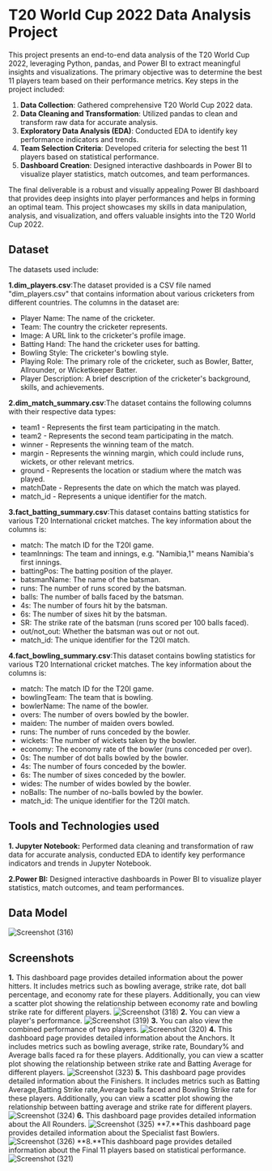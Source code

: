 
# T20 World Cup 2022 Data Analysis Project

This project presents an end-to-end data analysis of the T20 World Cup 2022, leveraging Python, pandas, and Power BI to extract meaningful insights and visualizations. The primary objective was to determine the best 11 players team based on their performance metrics. Key steps in the project included:

1. **Data Collection**: Gathered comprehensive T20 World Cup 2022 data.
2. **Data Cleaning and Transformation**: Utilized pandas to clean and transform raw data for accurate analysis.
3. **Exploratory Data Analysis (EDA)**: Conducted EDA to identify key performance indicators and trends.
4. **Team Selection Criteria**: Developed criteria for selecting the best 11 players based on statistical performance.
5. **Dashboard Creation**: Designed interactive dashboards in Power BI to visualize player statistics, match outcomes, and team performances.


The final deliverable is a robust and visually appealing Power BI dashboard that provides deep insights into player performances and helps in forming an optimal team. This project showcases my skills in data manipulation, analysis, and visualization, and offers valuable insights into the T20 World Cup 2022.



## Dataset

The datasets used include:

**1.dim_players.csv**:The dataset provided is a CSV file named "dim_players.csv" that contains information about various cricketers from different countries. The columns in the dataset are:

- Player Name: The name of the cricketer.
- Team: The country the cricketer represents.
- Image: A URL link to the cricketer's profile image.
- Batting Hand: The hand the cricketer uses for batting.
- Bowling Style: The cricketer's bowling style.
- Playing Role: The primary role of the cricketer, such as Bowler, Batter, Allrounder, or Wicketkeeper Batter.
- Player Description: A brief description of the cricketer's background, skills, and achievements.


**2.dim_match_summary.csv**:The dataset contains the following columns with their respective data types:

-  team1 - Represents the first team participating in the match.
- team2 - Represents the second team participating in the match.
- winner - Represents the winning team of the match.
- margin - Represents the winning margin, which could include runs, wickets, or other relevant metrics.
- ground - Represents the location or stadium where the match was played.
- matchDate - Represents the date on which the match was played.
- match_id - Represents a unique identifier for the match.

**3.fact_batting_summary.csv**:This dataset contains batting statistics for various T20 International cricket matches. The key information about the columns is:

- match: The match ID for the T20I game.
- teamInnings: The team and innings, e.g. "Namibia,1" means Namibia's first innings.
- battingPos: The batting position of the player.
- batsmanName: The name of the batsman.
- runs: The number of runs scored by the batsman.
- balls: The number of balls faced by the batsman.
- 4s: The number of fours hit by the batsman.
- 6s: The number of sixes hit by the batsman.
- SR: The strike rate of the batsman (runs scored per 100 balls faced).
- out/not_out: Whether the batsman was out or not out.
- match_id: The unique identifier for the T20I match.


**4.fact_bowling_summary.csv**:This dataset contains bowling statistics for various T20 International cricket matches. The key information about the columns is:

- match: The match ID for the T20I game.
- bowlingTeam: The team that is bowling.
- bowlerName: The name of the bowler.
- overs: The number of overs bowled by the bowler.
- maiden: The number of maiden overs bowled.
- runs: The number of runs conceded by the bowler.
- wickets: The number of wickets taken by the bowler.
- economy: The economy rate of the bowler (runs conceded per over).
- 0s: The number of dot balls bowled by the bowler.
- 4s: The number of fours conceded by the bowler.
- 6s: The number of sixes conceded by the bowler.
- wides: The number of wides bowled by the bowler.
- noBalls: The number of no-balls bowled by the bowler.
- match_id: The unique identifier for the T20I match.


## Tools and Technologies used

**1. Jupyter Notebook:** Performed data cleaning and transformation of raw data for accurate analysis, conducted EDA to identify key performance indicators and trends in Jupyter Notebook.

**2.Power BI:** Designed interactive dashboards in Power BI to visualize player statistics, match outcomes, and team performances.
## Data Model

![Screenshot (316)](https://github.com/RenukaSutone/T20-Worldcup-end-to-end-Data-Analysis/assets/76682535/01f5fb0e-d196-4907-b9a1-f31131983b52)

## Screenshots
**1.** This dashboard page provides detailed information about the power hitters. It includes metrics such as bowling average, strike rate, dot ball percentage, and economy rate for these players. Additionally, you can view a scatter plot showing the relationship between economy rate and bowling strike rate for different players.
![Screenshot (318)](https://github.com/RenukaSutone/T20-Worldcup-end-to-end-Data-Analysis/assets/76682535/cdff49d8-62e0-4d2d-b27a-728d94714a30)
**2.** You can view a player's performance.
![Screenshot (319)](https://github.com/RenukaSutone/T20-Worldcup-end-to-end-Data-Analysis/assets/76682535/05c1f18c-f8a3-4053-82c9-a9fc711c5054)
**3.** You can also view the combined performance of two players. 
![Screenshot (320)](https://github.com/RenukaSutone/T20-Worldcup-end-to-end-Data-Analysis/assets/76682535/39e9e128-bbb1-4857-b31c-87508f42b8e3)
**4.** This dashboard page provides detailed information about the Anchors. It includes metrics such as bowling average, strike rate, Boundary% and Average balls faced ra for these players. Additionally, you can view a scatter plot showing the relationship between strike rate and Batting Average for different players.
![Screenshot (323)](https://github.com/RenukaSutone/T20-Worldcup-end-to-end-Data-Analysis/assets/76682535/59d8d91c-ce12-485e-b89d-a60f6324ad89)
**5.** This dashboard page provides detailed information about the Finishers. It includes metrics such as Batting Average,Batting Strike rate,Average balls faced and Bowling Strike rate for these players. Additionally, you can view a scatter plot showing the relationship between batting average and strike rate for different players.
![Screenshot (324)](https://github.com/RenukaSutone/T20-Worldcup-end-to-end-Data-Analysis/assets/76682535/6cbf9839-c6e0-4680-8ed6-d6765a2b79e9)
**6.** This dashboard page provides detailed information about the All Rounders.
![Screenshot (325)](https://github.com/RenukaSutone/T20-Worldcup-end-to-end-Data-Analysis/assets/76682535/cb4e14d6-9487-4cd7-aa70-bd3afc843717)
**7.**This dashboard page provides detailed information about the Specialist fast Bowlers.
![Screenshot (326)](https://github.com/RenukaSutone/T20-Worldcup-end-to-end-Data-Analysis/assets/76682535/37fcb92e-a3ce-4467-8b90-2e0d8a489714)
**8.**This dashboard page provides detailed information about the Final 11 players based on statistical performance.
![Screenshot (321)](https://github.com/RenukaSutone/T20-Worldcup-end-to-end-Data-Analysis/assets/76682535/df46fda7-90df-49f8-9ea4-0a77c85a46ac)








